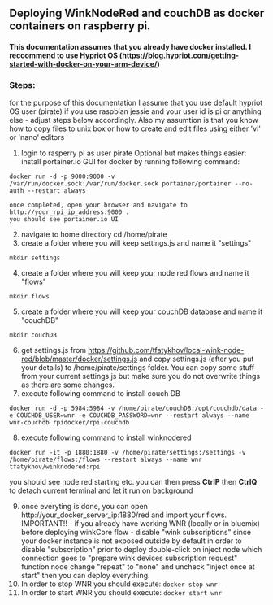 ## Deploying WinkNodeRed and couchDB as docker containers on raspberry pi.

#### This documentation assumes that you already have docker installed. I recoommend to use Hypriot OS (https://blog.hypriot.com/getting-started-with-docker-on-your-arm-device/)

### Steps:
for the purpose of this documentation I assume that you use default hypriot OS user (pirate) if you use raspbian jessie and your user id is pi or anything else - adjust steps below accordingly.
Also my assumtion is that you know how to copy files to unix box or how to create and edit files using either 'vi' or 'nano' editors


1. login to rasperry pi as user pirate
    Optional but makes things easier: install portainer.io GUI for docker by running following command:<br>
```
docker run -d -p 9000:9000 -v /var/run/docker.sock:/var/run/docker.sock portainer/portainer --no-auth --restart always
```
    once completed, open your browser and navigate to http://your_rpi_ip_address:9000 . 
    you should see portainer.io UI
2. navigate to home directory cd /home/pirate
3. create a folder where you will keep settings.js and name it "settings"<br>
```
mkdir settings
```
4. create a folder where you will keep your node red flows and name it "flows"<br>
```
mkdir flows
```
5. create a folder where you will keep your couchDB database and name it "couchDB"<br>
```
mkdir couchDB
```
6. get settings.js from https://github.com/tfatykhov/local-wink-node-red/blob/master/docker/settings.js and copy settings.js (after you put your details) to /home/pirate/settings folder. 
	You can copy some stuff from your current settings.js but make sure you do not overwrite things as there are some changes.
7. execute following command to install couch DB<br>
```
docker run -d -p 5984:5984 -v /home/pirate/couchDB:/opt/couchdb/data -e COUCHDB_USER=wnr -e COUCHDB_PASSWORD=wnr --restart always --name wnr-couchdb rpidocker/rpi-couchdb
```
8. execute following command to install winknodered<br>
```
docker run -it -p 1880:1880 -v /home/pirate/settings:/settings -v /home/pirate/flows:/flows --restart always --name wnr tfatykhov/winknodered:rpi
```
you should see node red starting etc. you can then press <b>CtrlP</b> then <b>CtrlQ</b> to detach current terminal and let it run on background

9. once everyting is done, you can open http://your_docker_server_ip:1880/red and import your flows. 
	IMPORTANT!! - if you already have working WNR (locally or in bluemix) before deploying winkCore flow - disable "wink subscriptions" since your docker instance is not exposed outside by default
	in order to disable "subscription" prior to deploy double-click on inject node which connection goes to "prepare wink devices subscription request" function node change "repeat" to "none" and uncheck "inject once at start"
	then you can deploy everything.
10. In order to stop WNR you should execute: `docker stop wnr`
11. In order to start WNR you should execute: `docker start wnr`
